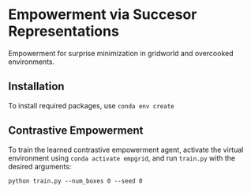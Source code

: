 # Empowerment via Succesor Representations

Empowerment for surprise minimization in gridworld and overcooked environments.


## Installation 

To install required packages, use `conda env create`


## Contrastive Empowerment

To train the learned contrastive empowerment agent, activate the virtual environment using `conda activate empgrid`, and run `train.py` with the desired arguments:

```
python train.py --num_boxes 0 --seed 0
```

